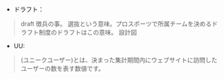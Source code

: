 + ドラフト：
>draft
>徴兵の事。
>選抜という意味。プロスポーツで所属チームを決めるドラフト制度のドラフトはこの意味。
>設計図
+ UU:
>(ユニークユーザー)とは、決まった集計期間内にウェブサイトに訪問したユーザーの数を表す数値です。
